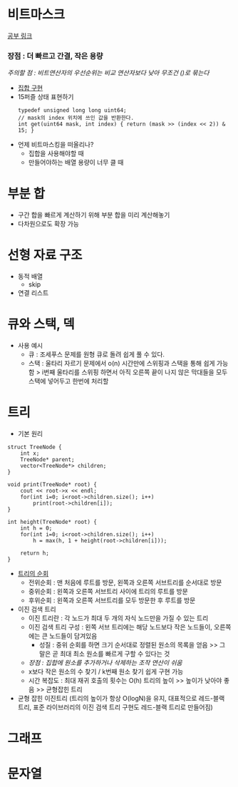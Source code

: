 # 비트마스크
[공부 링크](http://graphics.stanford.edu/~seander/bithacks.html)
### 장점 : 더 빠르고 간결, 작은 용량
*주의할 점 : 비트연산자의 우선순위는 비교 연산자보다 낮아 무조건 ()로 묶는다*
- [집합 구현](https://github.com/rbdus0715/algorithm/blob/main/study2/001_bitmaskBasic.cpp)
- 15퍼즐 상태 표현하기
  ```
  typedef unsigned long long uint64;
  // mask의 index 위치에 쓰인 값을 반환한다.
  int get(uint64 mask, int index) { return (mask >> (index << 2)) & 15; }
  ```
- 언제 비트마스킹을 떠올리나?
  - 집합을 사용해야할 때
  - 만들어야하는 배열 용량이 너무 클 때
# 부분 합
- 구간 합을 빠르게 계산하기 위해 부분 합을 미리 계산해놓기
- 다차원으로도 확장 가능
# 선형 자료 구조
- 동적 배열
  - skip
- 연결 리스트
# 큐와 스택, 덱
- 사용 예시
  - 큐 : 조세푸스 문제를 원형 큐로 돌려 쉽게 풀 수 있다.
  - 스택 : 울타리 자르기 문제에서 o(n) 시간만에 스위핑과 스택을 통해 쉽게 가능함 > i번째 울타리를 스위핑 하면서 아직 오른쪽 끝이 나지 않은 막대들을 모두 스택에 넣어두고 한번에 처리할 
# 트리
- 기본 원리
```
struct TreeNode {
    int x;
    TreeNode* parent;
    vector<TreeNode*> children;
}

void print(TreeNode* root) {
    cout << root->x << endl;
    for(int i=0; i<root->children.size(); i++)
        print(root->children[i]);
}

int height(TreeNode* root) {
    int h = 0;
    for(int i=0; i<root->children.size(); i++)
        h = max(h, 1 + height(root->children[i]));
    
    return h;
}
```
- [트리의 순회]()
  - 전위순회 : 맨 처음에 루트를 방문, 왼쪽과 오른쪽 서브트리를 순서대로 방문
  - 중위순회 : 왼쪽과 오른쪽 서브트리 사이에 트리의 루트를 방문
  - 후위순회 : 왼쪽과 오른쪽 서브트리를 모두 방문한 후 루트를 방문
- 이진 검색 트리
  - 이진 트리란 : 각 노드가 최대 두 개의 자식 노드만을 가질 수 있는 트리
  - 이진 검색 트리 구성 : 왼쪽 서브 트리에는 해당 노드보다 작은 노드들이, 오른쪽에는 큰 노드들이 담겨있음
    - 성질 : 중위 순회를 하면 크기 순서대로 정렬된 원소의 목록을 얻음 >> 그 말은 곧 최대 최소 원소를 빠르게 구할 수 있다는 것
  - *장점 : 집합에 원소를 추가하거나 삭제하는 조작 연산이 쉬움*
  - x보다 작은 원소의 수 찾기 / k번째 원소 찾기 쉽게 구현 가능
  - 시간 복잡도 : 최대 재귀 호출의 횟수는 O(h) 트리의 높이 >> 높이가 낮아야 좋음 >> 균형잡힌 트리
- 균형 잡힌 이진트리 (트리의 높이가 항상 O(logN)을 유지, 대표적으로 레드-블랙 트리, 표준 라이브러리의 이진 검색 트리 구현도 레드-블랙 트리로 만들어짐)

# 그래프

# 문자열

